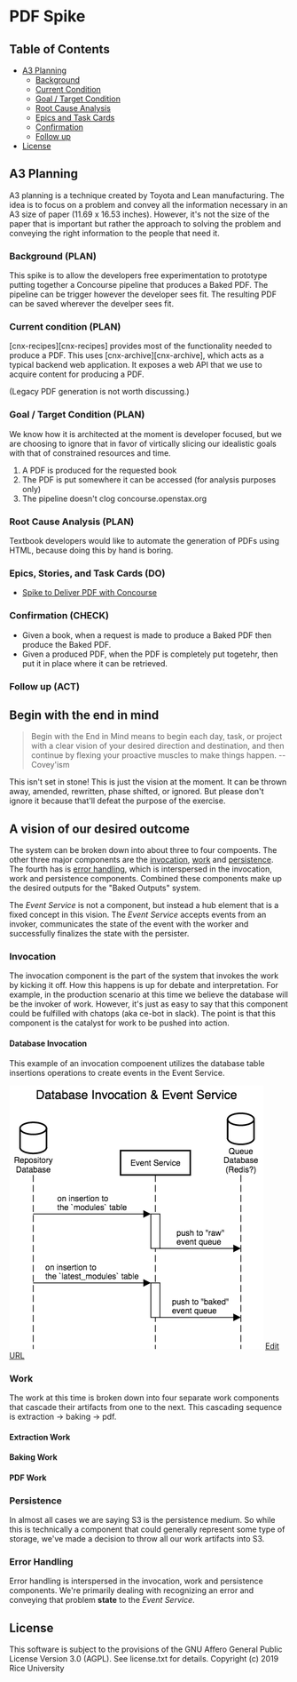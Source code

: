 # PDF Spike

## Table of Contents

* [A3 Planning](#a3-planning)
  * [Background](#background-plan)
  * [Current Condition](#current-condition-plan)
  * [Goal / Target Condition](#goal--target-condition-plan)
  * [Root Cause Analysis](#root-cause-analysis-plan)
  * [Epics and Task Cards](#epics-stories-and-task-cards-do)
  * [Confirmation](#confirmation-check)
  * [Follow up](#follow-up-act)
* [License](#license)

## A3 Planning

A3 planning is a technique created by Toyota and Lean manufacturing. The idea
is to focus on a problem and convey all the information necessary in an A3 
size of paper (11.69 x 16.53 inches). However,  it's not the size of the paper 
that is important but rather the approach to solving the problem and
conveying the right information to the people that need it.

### Background (PLAN)

This spike is to allow the developers free experimentation to prototype
putting together a Concourse pipeline that produces a Baked PDF.
The pipeline can be trigger however the developer sees fit.
The resulting PDF can be saved wherever the develper sees fit.
 
### Current condition (PLAN)

[cnx-recipes][cnx-recipes] provides most of the functionality
needed to produce a PDF.
This uses [cnx-archive][cnx-archive],
which acts as a typical backend web application.
It exposes a web API that we use to acquire content for producing a PDF.

(Legacy PDF generation is not worth discussing.)

### Goal / Target Condition (PLAN)

We know how it is architected at the moment is developer focused,
but we are choosing to ignore that in favor of virtically slicing
our idealistic goals with that of constrained resources and time.

1. A PDF is produced for the requested book
1. The PDF is put somewhere it can be accessed (for analysis purposes only)
1. The pipeline doesn't clog concourse.openstax.org

### Root Cause Analysis (PLAN)

Textbook developers would like to automate the generation of PDFs using HTML, because doing this by hand is boring.

### Epics, Stories, and Task Cards (DO)

* [Spike to Deliver PDF with Concourse](https://github.com/openstax/cnx/issues/723)
 
### Confirmation (CHECK)

- Given a book, when a request is made to produce a Baked PDF then produce the Baked PDF.
- Given a produced PDF, when the PDF is completely put togetehr, then put it in place where it can be retrieved.


<!-- Given ... when ... then ... -->


### Follow up (ACT)


## Begin with the end in mind

> Begin with the End in Mind means to begin each day, task, or project with a clear vision of your desired direction and destination, and then continue by flexing your proactive muscles to make things happen. -- Covey'ism

This isn't set in stone! This is just the vision at the moment. It can be thrown away, amended, rewritten, phase shifted, or ignored. But please don't ignore it because that'll defeat the purpose of the exercise.

## A vision of our desired outcome

The system can be broken down into about three to four compoents. The other three major components are the [invocation](#invocation), [work](#work) and [persistence](#persistence). The fourth has is [error handling](#error-handling), which is interspersed in the invocation, work and persistence components. Combined these components make up the desired outputs for the "Baked Outputs" system.

The *Event Service* is not a component, but instead a hub element that is a fixed concept in this vision. The *Event Service* accepts events from an invoker, communicates the state of the event with the worker and successfully finalizes the state with the persister.

### Invocation

The invocation component is the part of the system that invokes the work by kicking it off. How this happens is up for debate and interpretation. For example, in the production scenario at this time we believe the database will be the invoker of work. However, it's just as easy to say that this component could be fulfilled with chatops (aka ce-bot in slack). The point is that this component is the catalyst for work to be pushed into action.

#### Database Invocation

This example of an invocation compoenent utilizes the database table insertions operations to create events in the Event Service.

![Database Invocation & Event Service](img/db-invocation.png)
[Edit URL](https://sequencediagram.org/index.html#initialData=C4S2BsFMAIBEENjwEbwM4wJIDsBuB7AY0RH22gDJoBRXSbYaAZUgCdcRDIAobgE0Qp0MAEQAlSAAd8aMPlYBPADrYESVBhHR00Psm6T4rUIRCGG0EbXqMW7TpC07IdBv0EbRARQCukPypqQhgqABQSfCBoAPwAlE5o0ACOfn68-MgAtAB8LjYAXGTQINgYxqTkwPgqwAAWMAAGALb4fD5QaA3Q6lDc8ISguIgweW6jwDkp-pD5kj5otd34lqzwAO4iKuPJqTx8kP2Dw9DjGTnjheQlZaBFVTX10A3gw2jAAPotbR1dPTyHICGwBGrmA3HGk12s3miyqllQAGtIHxNthtlM0vsAUCQTZeEA)

### Work

The work at this time is broken down into four separate work components that cascade their artifacts from one to the next. This cascading sequence is extraction -> baking -> pdf.

#### Extraction Work

#### Baking Work

#### PDF Work

### Persistence

In almost all cases we are saying S3 is the persistence medium. So while this is technically a component that could generally represent some type of storage, we've made a decision to throw all our work artifacts into S3.

### Error Handling

Error handling is interspersed in the invocation, work and persistence components. We're primarily dealing with recognizing an error and conveying that problem **state** to the *Event Service*.

## License

This software is subject to the provisions of the GNU Affero General
Public License Version 3.0 (AGPL). See license.txt for details.
Copyright (c) 2019 Rice University
